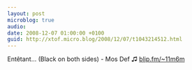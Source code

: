 ```yaml
---
layout: post
microblog: true
audio: 
date: 2008-12-07 01:00:00 +0100
guid: http://xtof.micro.blog/2008/12/07/t1043214512.html
---
```

Entêtant... (Black on both sides) - Mos Def ♫ [blip.fm/~11m6m](http://blip.fm/~11m6m)
